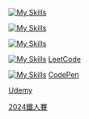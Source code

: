 [![My Skills](https://skillicons.dev/icons?i=js,html,css,bootstrap)](https://skillicons.dev)

[![My Skills](https://skillicons.dev/icons?i=py,django)](https://skillicons.dev)

[![My Skills](https://skillicons.dev/icons?i=git)](https://skillicons.dev)


[![My Skills](https://skillicons.dev/icons?i=lc)](https://skillicons.dev)
[LeetCode](https://leetcode.com/u/RDNNN/)

[![My Skills](https://skillicons.dev/icons?i=codepen)](https://skillicons.dev)
[CodePen](https://codepen.io/RDNNNNN)

[Udemy](https://www.udemy.com/user/ma-yu-deng/)

[2024鐵人賽](https://ithelp.ithome.com.tw/users/20168290/ironman/7118)
